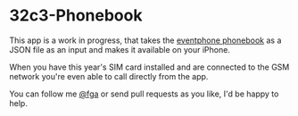 32c3-Phonebook
==============

This app is a work in progress, that takes the [eventphone phonebook](https://www.eventphone.de/guru2/phonebook) as a JSON file as an input and makes it available on your iPhone.

When you have this year's SIM card installed and are connected to the GSM network you're even able to call directly from the app.
 
You can follow me [@fga](http://twitter.com/fga) or send pull requests as you like, I'd be happy to help.